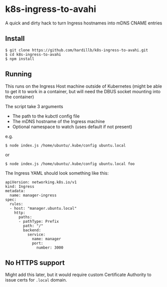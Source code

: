 # k8s-ingress-to-avahi

A quick and dirty hack to turn Ingress hostnames into mDNS CNAME entries

## Install

```
$ git clone https://github.com/hardillb/k8s-ingress-to-avahi.git
$ cd k8s-ingress-to-avahi
$ npm install
```

## Running

This runs on the Ingress Host machine outside of Kubernetes (might be able to get it to work in a container,
but will need the DBUS socket mounting into the container)

The script take 3 arguments

 - The path to the kubctl config file
 - The mDNS hostname of the Ingress machine
 - Optional namespace to watch (uses default if not present)

 e.g.

 ```
 $ node index.js /home/ubuntu/.kube/config ubuntu.local
 ```
 
 or

 ```
 $ node index.js /home/ubuntu/.kube/config ubuntu.local foo
 ```

The Ingress YAML should look something like this:

```
apiVersion: networking.k8s.io/v1
kind: Ingress
metadata:
  name: manager-ingress
spec:
  rules:
  - host: "manager.ubuntu.local"
    http:
      paths:
      - pathType: Prefix
        path: "/"
        backend:
          service:
            name: manager
            port:
              number: 3000 
```


## No HTTPS support

Might add this later, but it would require custom Certificate Authority to 
issue certs for `.local` domain.
